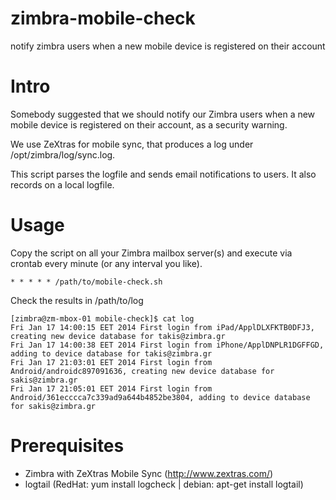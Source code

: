 zimbra-mobile-check
===================

notify zimbra users when a new mobile device is registered on their account

Intro
=====

Somebody suggested that we should notify our Zimbra users when a new mobile
device is registered on their account, as a security warning.

We use ZeXtras for mobile sync, that produces a log under /opt/zimbra/log/sync.log.

This script parses the logfile and sends email notifications to users.
It also records on a local logfile.

Usage
=====

Copy the script on all your Zimbra mailbox server(s) and execute via crontab
every minute (or any interval you like).

    * * * * * /path/to/mobile-check.sh

Check the results in /path/to/log

    [zimbra@zm-mbox-01 mobile-check]$ cat log 
    Fri Jan 17 14:00:15 EET 2014 First login from iPad/ApplDLXFKTB0DFJ3, creating new device database for takis@zimbra.gr
    Fri Jan 17 14:00:38 EET 2014 First login from iPhone/ApplDNPLR1DGFFGD, adding to device database for takis@zimbra.gr
    Fri Jan 17 21:03:01 EET 2014 First login from Android/androidc897091636, creating new device database for sakis@zimbra.gr
    Fri Jan 17 21:05:01 EET 2014 First login from Android/361ecccca7c339ad9a644b4852be3804, adding to device database for sakis@zimbra.gr

Prerequisites
=============

* Zimbra with ZeXtras Mobile Sync (http://www.zextras.com/)
* logtail (RedHat: yum install logcheck | debian: apt-get install logtail)
